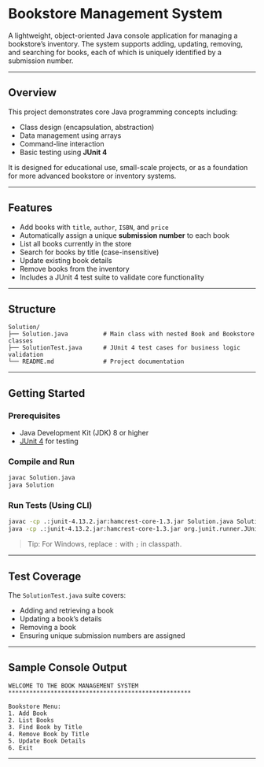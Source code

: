 # Bookstore Management System

A lightweight, object-oriented Java console application for managing a bookstore’s inventory. The system supports adding, updating, removing, and searching for books, each of which is uniquely identified by a submission number.

---

## Overview

This project demonstrates core Java programming concepts including:

- Class design (encapsulation, abstraction)
- Data management using arrays
- Command-line interaction
- Basic testing using **JUnit 4**

It is designed for educational use, small-scale projects, or as a foundation for more advanced bookstore or inventory systems.

---

## Features

- Add books with `title`, `author`, `ISBN`, and `price`
- Automatically assign a unique **submission number** to each book
- List all books currently in the store
- Search for books by title (case-insensitive)
- Update existing book details
- Remove books from the inventory
- Includes a JUnit 4 test suite to validate core functionality

---

## Structure

```
Solution/
├── Solution.java          # Main class with nested Book and Bookstore classes
├── SolutionTest.java      # JUnit 4 test cases for business logic validation
└── README.md              # Project documentation
```

---

## Getting Started

### Prerequisites

- Java Development Kit (JDK) 8 or higher
- [JUnit 4](https://junit.org/junit4/) for testing

### Compile and Run

```bash
javac Solution.java
java Solution
```

### Run Tests (Using CLI)

```bash
javac -cp .:junit-4.13.2.jar:hamcrest-core-1.3.jar Solution.java SolutionTest.java
java -cp .:junit-4.13.2.jar:hamcrest-core-1.3.jar org.junit.runner.JUnitCore SolutionTest
```

> Tip: For Windows, replace `:` with `;` in classpath.

---

## Test Coverage

The `SolutionTest.java` suite covers:

- Adding and retrieving a book
- Updating a book’s details
- Removing a book
- Ensuring unique submission numbers are assigned

---

## Sample Console Output

```
WELCOME TO THE BOOK MANAGEMENT SYSTEM
****************************************************

Bookstore Menu:
1. Add Book
2. List Books
3. Find Book by Title
4. Remove Book by Title
5. Update Book Details
6. Exit
```

---
